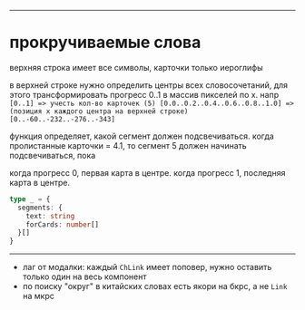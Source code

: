 <!-- https://bkrs.info/slovo.php?ch=琴鍵龍設計這麼好、鋪成這麼多，你還給自己的BGM -->
<!-- https://bkrs.info/slovo.php?ch=鋼琴龍：我一出來就分解了，死亡動畫都沒有，作者連我的最後一餐只有空氣！老天啊～天要亡我 -->

---

# прокручиваемые слова

верхняя строка имеет все символы, карточки только иероглифы

в верхней строке нужно определить центры всех словосочетаний, для этого трансформировать прогресс 0..1 в массив пикселей по х. напр `[0..1] => учесть кол-во карточек (5) [0.0..0.2..0.4..0.6..0.8..1.0] => (позиция х каждого центра на верхней строке) [0..-60..-232..-276..-343]`

функция определяет, какой сегмент должен подсвечиваться. когда пролистанные карточки = 4.1, то сегмент 5 должен начинать подсвечиваться, пока

когда прогресс 0, первая карта в центре. когда прогресс 1, последняя карта в центре.

```ts
type _ = {
  segments: {
    text: string
    forCards: number[]
  }[]
}
```

---

- лаг от модалки: каждый `ChLink` имеет поповер, нужно оставить только один на весь компонент
- по поиску "округ" в китайских словах есть якори на бкрс, а не `Link` на мкрс

<!-- # Структура результата

## русские символы

- перевод `.ch_ru` (не всегда, ожидается законченное слово)
- начинается с (startsWith) `#ru_from` (не всегда, ожидается незаконченное слово)
- слова с `#words_start_with` (не всегда, ожидается законченное слово, есть у 50% законченных слов)
- в рус словах (типы примеры) `#ruch_fullsearch` (не всегда, ожидается любое слово, есть у 70% слов)
- синонимы `#synonyms_ru` (не всегда, 30%)
- примеры `#examples` (не всегда, ожидается любое слово, 80% у законченных, 70% у незаконченных)

- В КИТ СЛОВАХ (ТИПА ПРИМЕРЫ) `#xinsheng_fullsearch` (не всегда, ожидается любое слово, 100% у законченных, 90% у незаконченных)

## иероглиф(-ы)

- перевод `.ru` (не всегда, 95%)
- начинающиеся (startsWith) `#ch_from` (не всегда, 50%)
- в рус словах (типы примеры) `#ruch_fulltext` (не всегда, 40%)
- синонимы `#synonyms` (не всегда, 95%)
- примеры `#examples` (не всегда, 50%)

- ССЫЛКИ С `#backlinks` (не всегда, 65%)
- ПОСЛОВНЫЙ `.tbl_bywords` (не всегда, ожидается длинное словосочетание/предложение, 0-100%)
- ФРАЗЫ СО СЛОВОМ (ЧАСТОТНОСТЬ) `#frequency_words_here` (не всегда, 90%)

## пининь

- выбор слова/фразы
- не найдено -->
